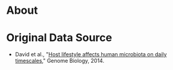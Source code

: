 # About

# Original Data Source 

* David et al., "[Host lifestyle affects human microbiota on daily timescales](http://genomebiology.com/2014/15/7/r89)," Genome Biology, 2014.
